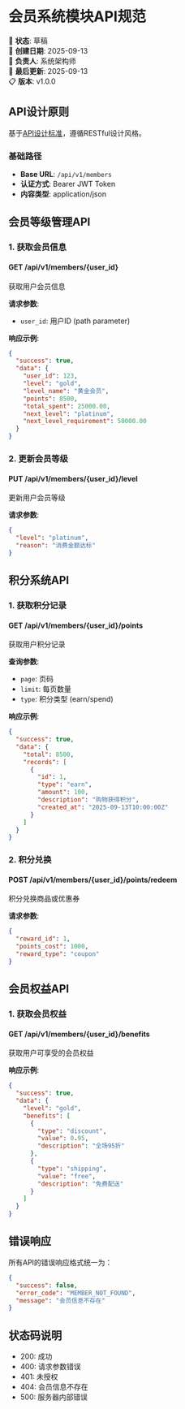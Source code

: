 # 会员系统模块API规范

📝 **状态**: 草稿  
📅 **创建日期**: 2025-09-13  
👤 **负责人**: 系统架构师  
🔄 **最后更新**: 2025-09-13  
📋 **版本**: v1.0.0  

## API设计原则

基于[API设计标准](../../standards/api-standards.md)，遵循RESTful设计风格。

### 基础路径
- **Base URL**: `/api/v1/members`
- **认证方式**: Bearer JWT Token
- **内容类型**: application/json

## 会员等级管理API

### 1. 获取会员信息
#### GET /api/v1/members/{user_id}
获取用户会员信息

**请求参数**:
- `user_id`: 用户ID (path parameter)

**响应示例**:
```json
{
  "success": true,
  "data": {
    "user_id": 123,
    "level": "gold",
    "level_name": "黄金会员",
    "points": 8500,
    "total_spent": 25000.00,
    "next_level": "platinum",
    "next_level_requirement": 50000.00
  }
}
```

### 2. 更新会员等级
#### PUT /api/v1/members/{user_id}/level
更新用户会员等级

**请求参数**:
```json
{
  "level": "platinum",
  "reason": "消费金额达标"
}
```

## 积分系统API

### 1. 获取积分记录
#### GET /api/v1/members/{user_id}/points
获取用户积分记录

**查询参数**:
- `page`: 页码
- `limit`: 每页数量
- `type`: 积分类型 (earn/spend)

**响应示例**:
```json
{
  "success": true,
  "data": {
    "total": 8500,
    "records": [
      {
        "id": 1,
        "type": "earn",
        "amount": 100,
        "description": "购物获得积分",
        "created_at": "2025-09-13T10:00:00Z"
      }
    ]
  }
}
```

### 2. 积分兑换
#### POST /api/v1/members/{user_id}/points/redeem
积分兑换商品或优惠券

**请求参数**:
```json
{
  "reward_id": 1,
  "points_cost": 1000,
  "reward_type": "coupon"
}
```

## 会员权益API

### 1. 获取会员权益
#### GET /api/v1/members/{user_id}/benefits
获取用户可享受的会员权益

**响应示例**:
```json
{
  "success": true,
  "data": {
    "level": "gold",
    "benefits": [
      {
        "type": "discount",
        "value": 0.95,
        "description": "全场95折"
      },
      {
        "type": "shipping",
        "value": "free",
        "description": "免费配送"
      }
    ]
  }
}
```

## 错误响应

所有API的错误响应格式统一为：
```json
{
  "success": false,
  "error_code": "MEMBER_NOT_FOUND",
  "message": "会员信息不存在"
}
```

## 状态码说明

- 200: 成功
- 400: 请求参数错误
- 401: 未授权
- 404: 会员信息不存在
- 500: 服务器内部错误